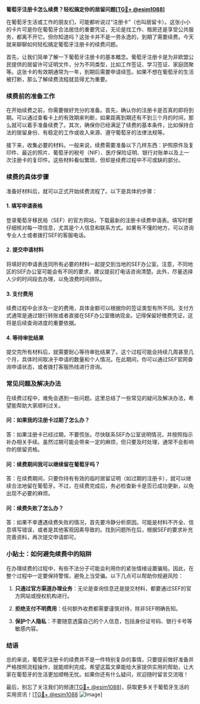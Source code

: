 **葡萄牙注册卡怎么续费？轻松搞定你的居留问题[[TG💪+ @esim1088](https://t.me/s/esim1088)]**

在葡萄牙生活或工作的朋友们，可能都听说过“注册卡”（也叫居留卡）。这张小小的卡片可是你在葡萄牙合法居住的重要凭证，无论是找工作、租房还是享受公共服务，都离不开它。但你知道吗？这张卡并不是一劳永逸的，到期了需要续费。今天就来聊聊如何轻松搞定葡萄牙注册卡的续费问题。

首先，让我们简单了解一下葡萄牙注册卡的基本概念。葡萄牙注册卡是为非欧盟公民提供的居留许可证明文件，分为不同类型，比如工作签证、学习签证、家庭团聚等。这张卡的有效期通常为一年，到期后需要申请续签。如果不想在葡萄牙的生活被打断，那么了解续费流程就显得尤为重要。

### **续费前的准备工作**

在开始续费之前，你需要做好充分的准备。首先，确认你的注册卡是否真的即将到期。可以通过查看卡上的有效期来判断，如果距离到期还有不到三个月的时间，那么就可以着手准备续费了。其次，确保你已经满足了续费的基本条件，比如保持合法的居留身份、有稳定的工作或收入来源、遵守葡萄牙的法律法规等。

接下来，收集必要的材料。一般来说，续费需要准备以下几样东西：护照原件及复印件、最近的照片、葡萄牙的税号（NIF）、医疗保险证明、银行对账单以及上一次注册卡的复印件。这些材料看似繁琐，但却是续费过程中不可或缺的部分。

### **续费的具体步骤**

准备好材料后，就可以正式开始续费流程了。以下是具体的步骤：

#### **1. 填写申请表格**

登录葡萄牙移民局（SEF）的官方网站，下载最新的注册卡续费申请表。填写时要仔细核对每一项信息，尤其是个人信息和联系方式。如果有不懂的地方，可以咨询专业人士或者拨打SEF的客服电话。

#### **2. 提交申请材料**

将填好的申请表连同所有必要的材料一起提交到当地的SEF办公室。注意，不同地区的SEF办公室可能会有不同的要求，建议提前打电话咨询清楚。此外，尽量选择人少的时间段去办理，以免浪费时间排队。

#### **3. 支付费用**

续费过程中会涉及一定的费用，具体金额可以根据你的签证类型有所不同。支付方式通常是通过银行转账或者直接在SEF办公室缴纳现金。记得保留好缴费凭证，这将是后续查询进度的重要依据。

#### **4. 等待审批结果**

提交完所有材料后，就需要耐心等待审批结果了。这个过程可能会持续几周甚至几个月，具体时间取决于申请的数量和个人情况。在此期间，你可以通过SEF官网查询申请状态，或者拨打客服热线进行咨询。

### **常见问题及解决办法**

在续费过程中，难免会遇到一些问题。这里总结了一些常见的疑问及解决办法，希望能帮助大家顺利过关。

#### **问：如果我的注册卡过期了怎么办？**

答：如果注册卡已经过期，不要慌张。尽快联系SEF办公室说明情况，并按照指示补办相关手续。虽然过期可能会带来一定的麻烦，但只要及时处理，通常不会影响你的居留资格。

#### **问：续费期间我可以继续留在葡萄牙吗？**

答：在续费期间，只要你持有有效的临时居留证明（如过期的注册卡），就可以继续合法地留在葡萄牙。不过，在续费完成后，务必检查新卡是否已成功更新，以免出现不必要的麻烦。

#### **问：续费失败了怎么办？**

答：如果不幸遭遇续费失败的情况，首先要冷静分析原因。可能是材料不齐全、信息填写错误，或者是其他客观因素导致的。找到问题所在后，根据SEF的要求补充完善资料，再次提交申请即可。

### **小贴士：如何避免续费中的陷阱**

在办理续费的过程中，有些不法分子可能会利用你的紧张情绪设置骗局。因此，在整个过程中一定要保持警惕，避免上当受骗。以下几点可以帮助你规避风险：

1. **只通过官方渠道办理业务**：无论是查询信息还是提交材料，都要通过SEF的官方网站或授权机构进行。
   
2. **拒绝支付不明费用**：任何额外收费都需要谨慎对待，除非SEF明确告知。

3. **保护个人隐私**：不要随意透露自己的个人信息，包括身份证号码、银行卡号等敏感内容。

### **结语**

总的来说，葡萄牙注册卡的续费并不是一件特别复杂的事情，只要提前做好准备并严格按照流程操作，就能顺利完成。希望这篇文章能给大家提供实用的帮助，让大家在葡萄牙的生活更加顺畅无忧。如果你还有什么疑问，欢迎随时留言交流哦！

最后，别忘了关注我们的频道[[TG💪+ @esim1088](https://t.me/s/esim1088)]，获取更多关于葡萄牙生活的实用资讯！[[TG💪+ @esim1088](https://t.me/s/esim1088) ![Image](https://i.postimg.cc/4NQfJmqS/Snipaste-2025-05-13-00-14-12.png)]